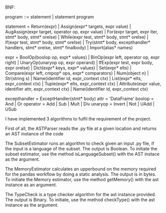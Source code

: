 BNF:

program ::= statement
            | statement program

statement = Return(expr)
           | Assign(expr* targets, expr value)
           | AugAssign(expr target, operator op, expr value)
           | For(expr target, expr iter, stmt* body, stmt* orelse)
           | While(expr test, stmt* body, stmt* orelse)
           | If(expr test, stmt* body, stmt* orelse)
           | Try(stmt* body, excepthandler* handlers, stmt* orelse, stmt* finalbody)
           | Import(alias* names)

expr =   BoolOp(boolop op, expr* values)
         | BinOp(expr left, operator op, expr right)
         | UnaryOp(unaryop op, expr operand)
         | IfExp(expr test, expr body, expr orelse)
         | Dict(expr* keys, expr* values)
         | Set(expr* elts)
         | Compare(expr left, cmpop* ops, expr* comparators)
         | Num(object n)
         | Str(string s)
         | Name(identifier id, expr_context ctx)
         | List(expr* elts, expr_context ctx)
         | Tuple(expr* elts, expr_context ctx)
         | Attribute(expr value, identifier attr, expr_context ctx)
         | Name(identifier id, expr_context ctx)


excepthandler = ExceptHandler(stmt* body)
attr = 'DataFrame'
boolop = And | Or
operator = Add | Sub | Mult | Div
unaryop = Invert | Not | UAdd | USub



I have implemented 3 algorithms to fulfil the requirement of the project.

First of all, the ASTParser reads the .py file at a given location and returns an AST instance of the code

The SubsetEstimator runs an algorithm to check given an input .py file, if the input is a language of the subset. The output is Boolean.
To initiate the subset estimator, use the method isLanguageSubset() with the AST instace as the argument.

The MemoryEstimator calculates an upperbound on the memory required for the pandas workflow by doing a static analysis. The output is in bytes.
To initiate the Memory estimator, use the method getMemory() with the ast instance as an argument.

The TypeCheck is a type checker algorithm for the ast instance provided. The output is Binary.
To initiate, use the method checkType() with the ast instance as the argument.





